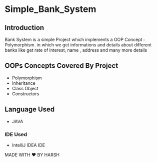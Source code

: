 # Simple_Bank_System


## Introduction
  Bank System is a simple Project which implements a OOP Concept : Polymorphism. in which we get informations and details about different banks like get rate of interest, name , address and many more details  



## OOPs Concepts Covered By Project
  - Polymorphism
  - Inheritance
  - Class Object
  - Constructors
  
  
## Language Used
  - JAVA
  
### IDE Used 
  - IntelliJ IDEA IDE




MADE WITH :heart: BY HARSH
